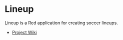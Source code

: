 # Lineup

Lineup is a Red application for creating soccer lineups.

* [Project Wiki](https://github.com/rgchris/Lineup/wiki)
